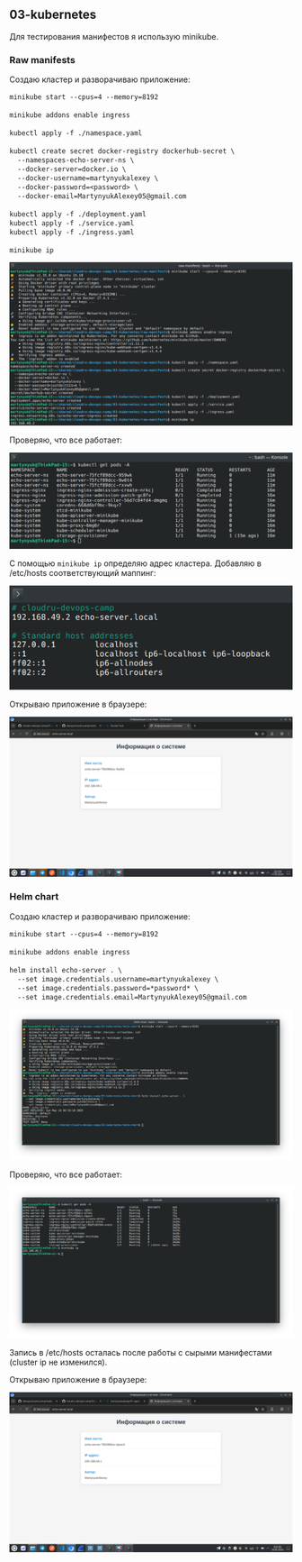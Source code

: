## 03-kubernetes

Для тестирования манифестов я использую minikube.

### Raw manifests

Создаю кластер и разворачиваю приложение:

```
minikube start --cpus=4 --memory=8192

minikube addons enable ingress

kubectl apply -f ./namespace.yaml

kubectl create secret docker-registry dockerhub-secret \
  --namespaces-echo-server-ns \
  --docker-server=docker.io \
  --docker-username=martynyukalexey \
  --docker-password=<password> \
  --docker-email=MartynyukAlexey05@gmail.com

kubectl apply -f ./deployment.yaml
kubectl apply -f ./service.yaml
kubectl apply -f ./ingress.yaml

minikube ip
```

![spin up minikube cluster and apply raw manifests](../.assets/03-kubernetes/raw-manifests/applying-manifests.png)

Проверяю, что все работает:

![list of pods](../.assets/03-kubernetes/raw-manifests/pods-list.png)

С помощью ```minikube ip``` определяю адрес кластера. 
Добавляю в /etc/hosts соответствующий маппинг:

![list of pods](../.assets/03-kubernetes/raw-manifests/etc-hosts.png)

Открываю приложение в браузере:

![list of pods](../.assets/03-kubernetes/raw-manifests/page-in-browser.png)

### Helm chart

Создаю кластер и разворачиваю приложение:

```
minikube start --cpus=4 --memory=8192

minikube addons enable ingress

helm install echo-server . \
  --set image.credentials.username=martynyukalexey \
  --set image.credentials.password=*password* \
  --set image.credentials.email=MartynyukAlexey05@gmail.com
```

![spin up minikube cluster and apply helm chart](../.assets/03-kubernetes/helm-chart/applying-chart.png)

Проверяю, что все работает:

![list of pods](../.assets/03-kubernetes/helm-chart/pods-list.png)

Запись в /etc/hosts осталась после работы с сырыми манифестами (cluster ip не изменился).

Открываю приложение в браузере:

![list of pods](../.assets/03-kubernetes/helm-chart/page-in-browser.png)
